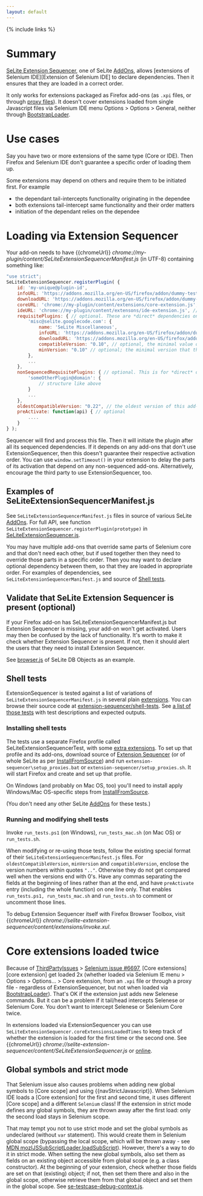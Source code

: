 ```yaml
---
layout: default
---
```

{% include links %}

# Summary #
[SeLite Extension Sequencer](https://addons.mozilla.org/en-US/firefox/addon/selite-extension-sequencer/versions/), one of SeLite [AddOns](AddOns), allows [extensions of Selenium IDE][Extension of Selenium IDE] to declare dependencies. Then it ensures that they are loaded in a correct order.

It only works for extensions packaged as Firefox add-ons (as `.xpi` files, or through [proxy files](https://developer.mozilla.org/en/Setting_up_extension_development_environment)). It doesn't cover extensions loaded from single Javascript files via Selenium IDE menu Options > Options > General, neither through [BootstrapLoader](BootstrapLoader).

# Use cases #
Say you have two or more extensions of the same type (Core or IDE). Then Firefox and Selenium IDE don't guarantee a specific order of loading them up.

Some extensions may depend on others and require them to be initiated first. For example

  * the dependant tail-intercepts functionality originating in the dependee
  * both extensions tail-intercept same functionality and their order matters
  * initiation of the dependant relies on the dependee

# Loading via Extension Sequencer #
Your add-on needs to have {{chromeUrl}} _chrome://my-plugin/content/SeLiteExtensionSequencerManifest.js_ (in UTF-8) containing something like:

```javascript
"use strict";
SeLiteExtensionSequencer.registerPlugin( {
    id: 'my-unique@plugin-id',
    infoURL: 'https://addons.mozilla.org/en-US/firefox/addon/dummy-test-journey/',
    downloadURL: 'https://addons.mozilla.org/en-US/firefox/addon/dummy-test-journey/vesions/' // optional; if not set and infoURL is at addons.mozilla.org, then downloadURL is auto-generated by appending 'versions/'
    coreURL: 'chrome://my-plugin/content/extensions/core-extension.js', // optional; it may be an array
    ideURL: 'chrome://my-plugin/content/extensons/ide-extension.js', // optional; it may be an array
    requisitePlugins: { // optional. These are *direct* dependencies only. E.g.:
        'misc@selite.googlecode.com': {
            name: 'SeLite Miscellaneous',
            infoURL: 'https://addons.mozilla.org/en-US/firefox/addon/dummy-test-train/',
            downloadURL: 'https://addons.mozilla.org/en-US/firefox/addon/dummy-test-train/versions/', // optional, see above
            compatibleVersion: "0.10", // optional, the minimal value of oldestCompatibleVersion that this requisite add-on must have
            minVersion: "0.10" // optional; the minimal version that this requisite add-on must have
        },
        ...
    },
    nonSequencedRequisitePlugins: { // optional. This is for *direct* dependencies that don't use Extension Sequencer.
        'someOtherPlugin@domain': {
            // structure like above
        }
        ...
    },
    oldestCompatibleVersion: "0.22", // the oldest version of this add-on that this version (the one being registered) is compatible with. Optional. If present, then it's compared to 'compatibleVersion' in manifests of any add-ons that depend on this add-on.
    preActivate: function(api) { // optional
        ....
    }
} );
```

Sequencer will find and process this file. Then it will initiate the plugin after all its sequenced dependencies. If it depends on any add-ons that don't use ExtensionSequencer, then this doesn't guarantee their respective activation order. You can use `window.setTimeout()` in your extension to delay the parts of its activation that depend on any non-sequenced add-ons. Alternatively, encourage the third party to use ExtensionSequencer, too.

## Examples of SeLiteExtensionSequencerManifest.js ##
See `SeLiteExtensionSequencerManifest.js` files in source of various SeLite [AddOns](AddOns). For full API, see function `SeLiteExtensionSequencer.registerPlugin(prototype)` in [SeLiteExtensionSequencer.js](https://code.google.com/p/selite/source/browse/extension-sequencer/src/chrome/content/SeLiteExtensionSequencer.js).

You may have multiple add-ons that override same parts of Selenium core and that don't need each other, but if used together then they need to override those parts in a specific order. Then you may want to declare optional dependency between them, so that they are loaded in appropriate order. For examples of dependencies, see `SeLiteExtensionSequencerManifest.js` and source of [Shell tests](#shell-tests).

## Validate that SeLite Extension Sequencer is present (optional) ##
If your Firefox add-on has SeLiteExtensionSequencerManifest.js but Extension Sequencer is missing, your add-on won't get activated. Users may then be confused by the lack of functionality. It's worth to make it check whether Extension Sequencer is present. If not, then it should alert the users that they need to install Extension Sequencer.

See [browser.js](https://code.google.com/p/selite/source/browse/db-objects/src/chrome/content/extensions/browser.js) of SeLite DB Objects as an example.

## Shell tests ##
ExtensionSequencer is tested against a list of variations of `SeLiteExtensionSequencerManifest.js` in several plain [extensions](https://code.google.com/p/selite/source/browse/#git%2Fextension-sequencer%2Fshell-tests%2Fextensions). You can browse their source code at [extension-sequencer/shell-tests](https://code.google.com/p/selite/source/browse/#git%2Fextension-sequencer%2Fshell-tests). See [a list of those tests](http://htmlpreview.github.io/?https://github.com/selite/selite/blob/master/extension-sequencer/shell-tests/tests.html) with test descriptions and expected outputs.

### Installing shell tests ###
The tests use a separate Firefox profile called SeLiteExtensionSequencerTest, with some [extra extensions](https://code.google.com/p/selite/source/browse/#git%2Fextension-sequencer%2Fshell-tests%2Fextensions). To set up that profile and its add-ons, download source of [Extension Sequencer](https://code.google.com/p/selite/source/browse/#git%2Fextension-sequencer) (or  of whole SeLite as per [InstallFromSource](InstallFromSource)) and run `extension-sequencer\setup_proxies.bat` or `extension-sequencer/setup_proxies.sh`. It will start Firefox and create and set up that profile.

On Windows (and probably on Mac OS, too) you'll need to install apply Windows/Mac OS-specific steps from [InstallFromSource](InstallFromSource).

(You don't need any other SeLite [AddOns](AddOns) for these tests.)

### Running and modifying shell tests ###
Invoke `run_tests.ps1` (on Windows), `run_tests_mac.sh` (on Mac OS) or `run_tests.sh`.

When modifying or re-using those tests, follow the existing special format of their `SeLiteExtensionSequencerManifest.js` files. For `oldestCompatibleVersion`, `minVersion` and `compatibleVersion`, enclose the version numbers within quotes `".."`. Otherwise they do not get compared well when the versions end with 0's. Have any commas separating the fields at the beginning of lines rather than at the end, and have `preActivate` entry (including the whole function) on one line only. That enables `run_tests.ps1, run_tests_mac.sh` and `run_tests.sh` to comment or uncomment those lines.

To debug Extension Sequencer itself with Firefox Browser Toolbox, visit {{chromeUrl}} _chrome://selite-extension-sequencer/content/extensions/invoke.xul_.

# Core extensions loaded twice #
Because of [ThirdPartyIssues](ThirdPartyIssues) > [Selenium issue #6697](http://code.google.com/p/selenium/issues/detail?id=6697), [Core extensions][core extension] get loaded 2x (whether loaded via Selenium IE menu > Options > Options... > Core extension, from an `.xpi` file or through a proxy file - regardless of ExtensionSequencer, but not when loaded via [BootstrapLoader](BootstrapLoader)). That's OK if the extension just adds new Selenese commands. But it can be a problem if it tail/head intercepts Selenese or Selenium Core. You don't want to intercept Selenese or Selenium Core twice.

In extensions loaded via ExtensionSequencer you can use `SeLiteExtensionSequencer.coreExtensionsLoadedTimes` to keep track of whether the extension is loaded for the first time or the second one. See {{chromeUrl}} _chrome://selite-extension-sequencer/content/SeLiteExtensionSequencer.js_ or [online](https://code.google.com/p/selite/source/browse/extension-sequencer/src/chrome/content/SeLiteExtensionSequencer.js).

## Global symbols and strict mode ##
That Selenium issue also causes problems when adding new global symbols to [Core scope] and using {{navStrictJavascript}}. When Selenium IDE loads a [Core extension] for the first and second time, it uses different [Core scope] and a different `Selenium` class! If the extension in strict mode defines any global symbols, they are thrown away after the first load: only the second load stays in Selenium scope.

That may tempt you not to use strict mode and set the global symbols as undeclared (without `var` statement). This would create them in Selenium global scope (bypassing the local scope, which will be thrown away - see [MDN mozIJSSubScriptLoader.loadSubScript](https://developer.mozilla.org/en-US/docs/XPCOM_Interface_Reference/mozIJSSubScriptLoader#loadSubScript%28%29)). However, there's a way to do it in strict mode. When setting the new global symbols, also set them as fields on an existing object accessible from global scope (e.g. a class constructor). At the beginning of your extension, check whether those fields are set on that (existing) object; if not, then set them there and also in the global scope, otherwise retrieve them from that global object and set them in the global scope. See [se-testcase-debug-context.js](https://code.google.com/p/selite/source/browse/testcase-debug-context/src/chrome/content/extensions/se-testcase-debug-context.js).